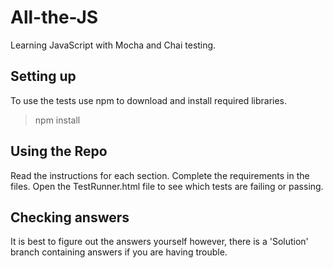 # All-the-JS
Learning JavaScript with Mocha and Chai testing.

## Setting up
To use the tests use npm to download and install required libraries.
> npm install

## Using the Repo
Read the instructions for each section.
Complete the requirements in the files.
Open the TestRunner.html file to see which tests are failing or passing.

## Checking answers
It is best to figure out the answers yourself however, there is a 'Solution' branch containing answers if you are having trouble.